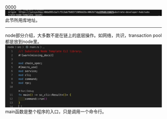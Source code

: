 0000
![](images/2021-07-09-14-19-44.png)
此节所用库地址。

---
node部分介绍，大多数不是在链上的底层操作。如网络，共识，transaction pool都是放到node里。  
![](images/2021-07-09-14-22-57.png)
main函数是整个程序的入口，只是调用一个命令行。